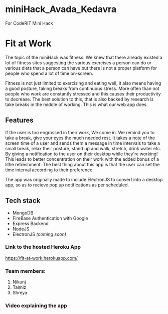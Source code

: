 # miniHack_Avada_Kedavra
For CodeRIT Mini Hack
# Fit at Work

The topic of the miniHack was fitness. We knew that there already existed a lot of fitness sites suggesting the various 
exercises a person can do or various diets that a person can have but there is not a proper platform for people who spend a lot of 
time on-screen. </br>

Fitness is not just limited to exercising and eating well, it also means having a good posture, taking breaks from 
continuous stress. More often than not people who work are constantly stressed and this causes their productivity to decrease. 
The best solution to this, that is also backed by research is take breaks in the middle of working. This is what our web app does.  

## Features 

If the user is too engrossed in their work, We come in. We remind you to take a break, give your eyes the much needed rest.
It takes a note of the screen time of a user and sends them a message in time intervals to take a small break, relax their posture, 
stand up and walk, stretch, drink water etc. By giving a notification to the user on their desktop while they're working!
This leads to better concentration on their work with the added bonus of a little refreshment. 
The best thing about this app is that the user can set the time interval according to their preference.

The app was originally made to include ElectronJS to convert into a desktop app, so as to recieve pop up notifications as per scheduled.

## Tech stack
* MongoDB
* FireBase Authentication with Google
* Express Backend
* NodeJS
* ElectronJS _(coming soon)_
### Link to the hosted Heroku App
https://fit-at-work.herokuapp.com/

### Team members:
1. Nikunj
2. Talmiz
3. Shreya

### Video explaining the app




